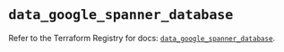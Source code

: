 # `data_google_spanner_database`

Refer to the Terraform Registry for docs: [`data_google_spanner_database`](https://registry.terraform.io/providers/hashicorp/google/6.14.1/docs/data-sources/spanner_database).
